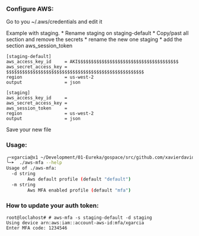 ### Configure AWS:

Go to you ~/.aws/credentials and edit it

Example with staging.
    * Rename staging on staging-default
    * Copy/past all section and remove the secrets
    * rename the new one staging
    * add the section aws_session_token

``` 
[staging-default]
aws_access_key_id     = AKI$$$$$$$$$$$$$$$$$$$$$$$$$$$$$$$$$$$$$$
aws_secret_access_key = $$$$$$$$$$$$$$$$$$$$$$$$$$$$$$$$$$$$$$$$$$$$$$$$$$$$
region                = us-west-2
output                = json

[staging]
aws_access_key_id     = 
aws_secret_access_key = 
aws_session_token     = 
region                = us-west-2
output                = json
```

Save your new file

### Usage:

```bash
╭─xgarcia@x1 ~/Development/01-Eureka/gospace/src/github.com/xavierdavidgarcia/aws-mfa  
╰─➤  ./aws-mfa --help
Usage of ./aws-mfa:
  -d string
    	Aws default profile (default "default")
  -m string
    	Aws MFA enabled profile (default "mfa")
```

### How to update your auth token:
```
root@loclahost# # aws-mfa -s staging-default -d staging
Using device arn:aws:iam::account-aws-id:mfa/xgarcia
Enter MFA code: 1234546

```